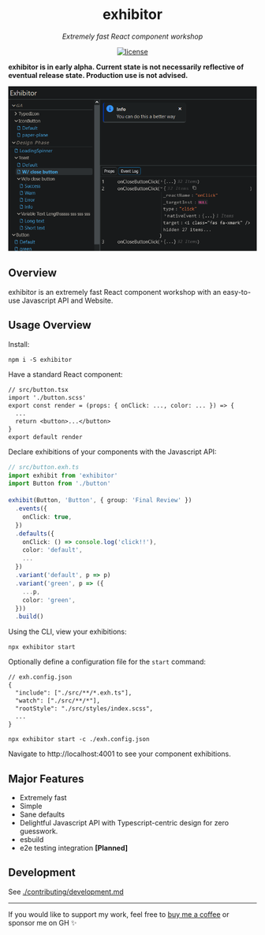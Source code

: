 <h1 align="center">exhibitor</h1>
<p align="center">
  <em>Extremely fast React component workshop</em>
</p>

<p align="center">
  <a href="https://img.shields.io/badge/License-MIT-green.svg" target="_blank">
    <img src="https://img.shields.io/badge/License-MIT-green.svg" alt="license" />
  </a>
</p>

**exhibitor is in early alpha. Current state is not necessarily reflective of eventual release state. Production use is not advised.**

![](./img/img1.png)

## Overview

exhibitor is an extremely fast React component workshop with an easy-to-use Javascript API and Website.

## Usage Overview

Install:

```
npm i -S exhibitor
```

Have a standard React component:

```tsx
// src/button.tsx
import './button.scss'
export const render = (props: { onClick: ..., color: ... }) => {
  ...
  return <button>...</button>
}
export default render
```

Declare exhibitions of your components with the Javascript API:

```typescript
// src/button.exh.ts
import exhibit from 'exhibitor'
import Button from './button'

exhibit(Button, 'Button', { group: 'Final Review' })
  .events({
    onClick: true,
  })
  .defaults({
    onClick: () => console.log('click!!'),
    color: 'default',
    ...
  })
  .variant('default', p => p)
  .variant('green', p => ({
    ...p,
    color: 'green',
  }))
  .build()
```

Using the CLI, view your exhibitions:

```
npx exhibitor start
```

Optionally define a configuration file for the `start` command:

```jsonc
// exh.config.json
{
  "include": ["./src/**/*.exh.ts"],
  "watch": ["./src/**/*"],
  "rootStyle": "./src/styles/index.scss",
  ...
}
```

```
npx exhibitor start -c ./exh.config.json
```

Navigate to http://localhost:4001 to see your component exhibitions.

## Major Features

* Extremely fast
* Simple
* Sane defaults
* Delightful Javascript API with Typescript-centric design for zero guesswork.
* esbuild
* e2e testing integration **[Planned]**

## Development

See [./contributing/development.md](./contributing/development.md)

---

If you would like to support my work, feel free to [buy me a coffee](https://www.buymeacoffee.com/samhuk) or sponsor me on GH ✨
